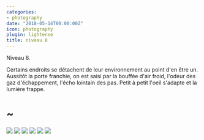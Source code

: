 ```yaml
---
categories:
- photography
date: "2018-05-14T00:00:00Z"
icon: photography
plugin: lightense
title: niveau 8
---
```


Niveau 8.

<p class="page-intro">
  Certains endroits se détachent de leur environnement au point d'en
  être un. Aussitôt la porte franchie, on est saisi par la bouffée d'air
  froid, l'odeur des gaz d'échappement, l'écho lointain des pas. Petit à
  petit l'oeil s'adapte et la lumière frappe.
</p>

<h1 class="huge-tild">~</h1>

<img src="/img/photography/niveau-8/niveau-8-1.jpg" data-action="zoom" />
<img src="/img/photography/niveau-8/niveau-8-2.jpg" data-action="zoom" />
<img src="/img/photography/niveau-8/niveau-8-3.jpg" data-action="zoom" />
<img src="/img/photography/niveau-8/niveau-8-4.jpg" data-action="zoom" />
<img src="/img/photography/niveau-8/niveau-8-5.jpg" data-action="zoom" />
<img src="/img/photography/niveau-8/niveau-8-6.jpg" data-action="zoom" />
